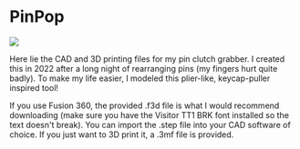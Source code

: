 # PinPop

![](https://i.imgur.com/lD5xIa9.png)

Here lie the CAD and 3D printing files for my pin clutch grabber. I created this in 2022 after a long night of rearranging pins (my fingers hurt quite badly). To make my life easier, I modeled this plier-like, keycap-puller inspired tool!

If you use Fusion 360, the provided .f3d file is what I would recommend downloading (make sure you have the Visitor TT1 BRK font installed so the text doesn't break). You can import the .step file into your CAD software of choice. If you just want to 3D print it, a .3mf file is provided.
